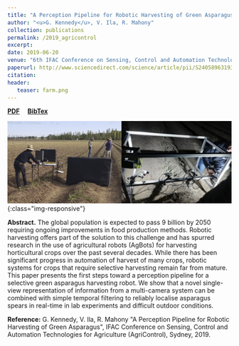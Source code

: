 ```yaml
---
title: "A Perception Pipeline for Robotic Harvesting of Green Asparagus"
author: "<u>G. Kennedy</u>, V. Ila, R. Mahony"
collection: publications
permalink: /2019_agricontrol
excerpt: 
date: 2019-06-20
venue: "6th IFAC Conference on Sensing, Control and Automation Technologies for Agriculture"
paperurl: http://www.sciencedirect.com/science/article/pii/S2405896319324553
citation:
header:
   teaser: farm.png
---
```


<a href="http://kennege.github.io/files/asparagusDetectionPaper.pdf" target="_blank"><b>PDF</b></a>&emsp;
<a href="http://kennege.github.io/files/asparagusDetectionPaper.bib" target="_blank"><b>BibTex</b></a>

![banner](/images/farm.png){:class="img-responsive"}

<b>Abstract.</b> The global population is expected to pass 9 billion by 2050 requiring ongoing improvements in food production methods. Robotic harvesting offers part of the solution to this challenge and has spurred research in the use of agricultural robots (AgBots) for harvesting horticultural crops over the past several decades. While there has been significant progress in automation of harvest of many crops, robotic systems for crops that require selective harvesting remain far from mature. This paper presents the first steps toward a perception pipeline for a selective green asparagus harvesting robot. We show that a novel single-view representation of information from a multi-camera system can be combined with simple temporal filtering to reliably localise asparagus spears in real-time in lab experiments and difficult outdoor conditions.

<b>Reference:</b>
G. Kennedy, V. Ila, R. Mahony "A Perception Pipeline for Robotic Harvesting of Green Asparagus", IFAC Conference on Sensing, Control and Automation Technologies for Agriculture (AgriControl), Sydney, 2019.
